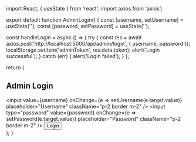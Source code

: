 import React, { useState } from 'react';
import axios from 'axios';

export default function AdminLogin() {
  const [username, setUsername] = useState('');
  const [password, setPassword] = useState('');

  const handleLogin = async () => {
    try {
      const res = await axios.post('http://localhost:5000/api/admin/login', {
        username, password
      });
      localStorage.setItem('adminToken', res.data.token);
      alert('Login successful');
    } catch (err) {
      alert('Login failed');
    }
  };

  return (
    <div className="p-10 text-center">
      <h2 className="text-xl font-bold mb-4">Admin Login</h2>
      <input value={username} onChange={e => setUsername(e.target.value)} placeholder="Username" className="p-2 border m-2" />
      <input type="password" value={password} onChange={e => setPassword(e.target.value)} placeholder="Password" className="p-2 border m-2" />
      <button onClick={handleLogin} className="bg-red-500 text-white px-4 py-2 rounded">Login</button>
    </div>
  );
}


